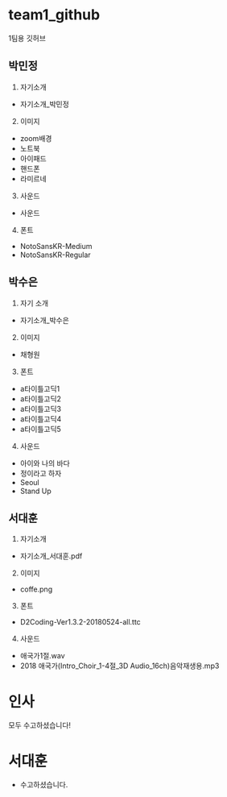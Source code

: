 # team1_github
1팀용 깃허브

## 박민정
1. 자기소개
- 자기소개_박민정
2. 이미지
- zoom배경
- 노트북
- 아이패드
- 핸드폰
- 라미르네
3. 사운드
- 사운드
4. 폰트
- NotoSansKR-Medium
- NotoSansKR-Regular

## 박수은
1. 자기 소개
- 자기소개_박수은
2. 이미지
- 채형원
3. 폰트
- a타이틀고딕1
- a타이틀고딕2
- a타이틀고딕3
- a타이틀고딕4
- a타이틀고딕5
4. 사운드
- 아이와 나의 바다
- 정이라고 하자
- Seoul
- Stand Up

## 서대훈
1. 자기소개
- 자기소개_서대훈.pdf
2. 이미지
- coffe.png
3. 폰트
- D2Coding-Ver1.3.2-20180524-all.ttc<br>
4. 사운드
- 애국가1절.wav
- 2018 애국가(Intro_Choir_1-4절_3D Audio_16ch)음악재생용.mp3


# 인사
모두 수고하셨습니다!

# 서대훈
- 수고하셨습니다.
